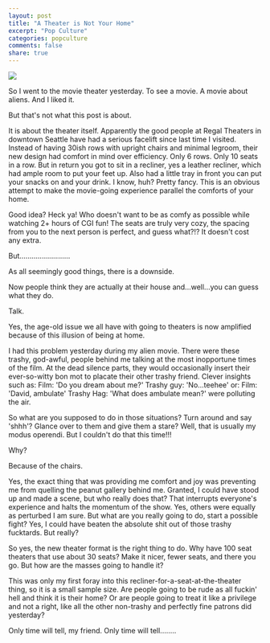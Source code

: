 ```yaml
---
layout: post
title: "A Theater is Not Your Home"
excerpt: "Pop Culture"
categories: popculture
comments: false
share: true
---
```


![](https://countoncross.files.wordpress.com/2014/01/no-homes.gif)



So I went to the movie theater yesterday. To see a movie. A movie about aliens. And I liked it.


But that's not what this post is about. 


It is about the theater itself. Apparently the good people at Regal Theaters in downtown Seattle have had a serious facelift since last time I visited. Instead of having 30ish rows with upright chairs and minimal legroom, their new design had comfort in mind over efficiency. Only 6 rows. Only 10 seats in a row. But in return you got to sit in a recliner, yes a leather recliner, which had ample room to put your feet up. Also had a little tray in front you can put your snacks on and your drink. I know, huh? Pretty fancy. This is an obvious attempt to make the movie-going experience parallel the comforts of your home.


Good idea? Heck ya! Who doesn't want to be as comfy as possible while watching 2+ hours of CGI fun! The seats are truly very cozy, the spacing from you to the next person is perfect, and guess what?!? It doesn't cost any extra.


But.........................


As all seemingly good things, there is a downside.


Now people think they are actually at their house and...well...you can guess what they do. 

Talk.


Yes, the age-old issue we all have with going to theaters is now amplified because of this illusion of being at home. 


I had this problem yesterday during my alien movie. There were these trashy, god-awful, people behind me talking at the most inopportune times of the film. At the dead silence parts, they would occasionally insert their ever-so-witty bon mot to placate their other trashy friend. Clever insights such as: Film: 'Do you dream about me?' Trashy guy: 'No...teehee'  or: Film: 'David, ambulate' Trashy Hag: 'What does ambulate mean?' were polluting the air. 


So what are you supposed to do in those situations? Turn around and say 'shhh'? Glance over to them and give them a stare? Well, that is usually my modus operendi. But I couldn't do that this time!!! 

Why?


Because of the chairs.


Yes, the exact thing that was providing me comfort and joy was preventing me from quelling the peanut gallery behind me. Granted, I could have stood up and made a scene, but who really does that? That interrupts everyone's experience and halts the momentum of the show. Yes, others were equally as perturbed I am sure. But what are you really going to do, start a possible fight? Yes, I could have beaten the absolute shit out of those trashy fucktards. But really?


So yes, the new theater format is the right thing to do. Why have 100 seat theaters that use about 30 seats? Make it nicer, fewer seats, and there you go. But how are the masses going to handle it?


This was only my first foray into this recliner-for-a-seat-at-the-theater thing, so it is a small sample size. Are people going to be rude as all fuckin' hell and think it is their home? Or are people going to treat it like a privilege and not a right, like all the other non-trashy and perfectly fine patrons did yesterday?


Only time will tell, my friend. Only time will tell........









